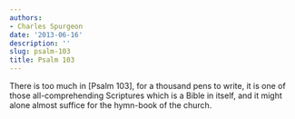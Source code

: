 ```yaml
---
authors:
- Charles Spurgeon
date: '2013-06-16'
description: ''
slug: psalm-103
title: Psalm 103
---
```


There is too much in [Psalm 103], for a thousand pens to write, it is one of those all-comprehending Scriptures which is a Bible in itself, and it might alone almost suffice for the hymn-book of the church.